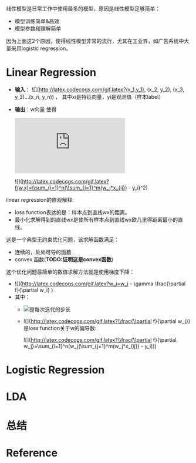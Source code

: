 线性模型是日常工作中使用最多的模型，原因是线性模型足够简单：
- 模型训练简单&高效
- 模型参数和理解简单

因为上面这2个原因，使得线性模型非常的流行，尤其在工业界，如广告系统中大量采用logistic regression。

# Linear Regression
- **输入**： ![](http://latex.codecogs.com/gif.latex?(x_1,y_1), (x_2, y_2), (x_3, y_3)...(x_n, y_n)) ， 其中xi是特征向量，yi是观测值（样本label）
- **输出**：w向量 使得 
   
   ![](http://latex.codecogs.com/gif.latex?w=min(f(x))) 
   
   ![](http://latex.codecogs.com/gif.latex?f(w,x)=\\sum_{i=1}^n(\\sum_{j=1}^m(w_j*x_{ij}) - y_i)^2) 

linear regression的直观解释:
- loss function表达的是：样本点到直线wx的距离。
- 最小化求解得到的直线wx是使所有样本点到直线wx欧几里得距离最小的直线。

这是一个典型无约束优化问题，该求解函数满足：
- 连续的，处处可导的函数
- convex 函数(**TODO:证明这是convex函数**)

这个优化问题最简单的数值求解方法就是使用梯度下降：
- ![](http://latex.codecogs.com/gif.latex?w_i=w_i - \\gamma \\frac{\\partial f}{\\partial w_i} ) 
- 其中：
   - ![](http://latex.codecogs.com/gif.latex?\\gamma)是每次迭代的步长
   - ![](http://latex.codecogs.com/gif.latex?\\frac{\\partial f}{\\partial w_j}) 是loss function关于w的偏导数:
      
      ![](http://latex.codecogs.com/gif.latex?\\frac{\\partial f}{\\partial w_j}=\\sum_{i=1}^n(w_j(\\sum_{j=1}^m(w_j*x_{ij}) - y_i)))

# Logistic Regression

# LDA

# 总结

# Reference
